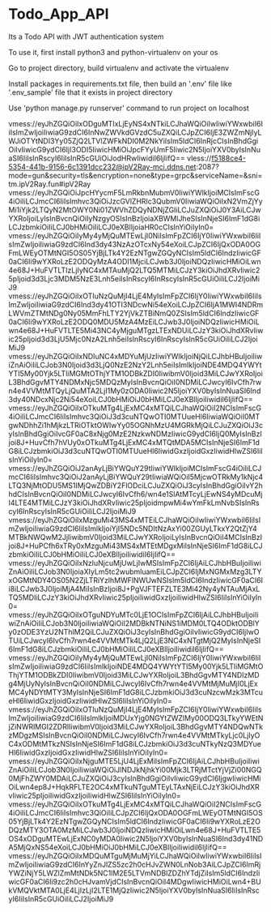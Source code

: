 # Todo_App_API

Its a Todo API with JWT authentication system

To use it, first install python3 and python-virtualenv on your os

Go to project directory, build virtualenv and activate the virtualenv

Install packages in requirements.txt file, then build an '.env' file like '.env_sample' file that it exists in project directory

Use 'python manage.py runserver' command to run project on localhost


vmess://eyJhZGQiOiIxODguMTIxLjEyNS4xNTkiLCJhaWQiOiIwIiwiYWxwbiI6IiIsImZwIjoiIiwiaG9zdCI6InNwZWVkdGVzdC5uZXQiLCJpZCI6IjE3ZWZmNjIyLWJiOTYtNDI3Yy05ZjQ2LTVlZWFkNDI0M2NkYiIsIm5ldCI6InRjcCIsInBhdGgiOiIvIiwicG9ydCI6IjI3ODI5IiwicHMiOiJpcFYyUmF5Iiwic2N5IjoiYXV0byIsInNuaSI6IiIsInRscyI6IiIsInR5cGUiOiJodHRwIiwidiI6IjIifQ==
vless://f5188ce4-5354-441b-9156-6c1391dcc232@ipV2Ray-mci.ddns.net:2087?mode=gun&security=tls&encryption=none&type=grpc&serviceName=&sni=tm.ipV2Ray.fun#ipV2Ray
vmess://eyJhZGQiOiJpcHYycmF5LmRkbnMubmV0IiwiYWlkIjoiMCIsImFscG4iOiIiLCJmcCI6IiIsImhvc3QiOiJzcGVlZHRlc3QubmV0IiwiaWQiOiIxN2VmZjYyMi1iYjk2LTQyN2MtOWY0Ni01ZWVhZDQyNDNjZGIiLCJuZXQiOiJ0Y3AiLCJwYXRoIjoiLyIsInBvcnQiOiIyNzgyOSIsInBzIjoiaXBWMlJheSIsInNjeSI6ImF1dG8iLCJzbmkiOiIiLCJ0bHMiOiIiLCJ0eXBlIjoiaHR0cCIsInYiOiIyIn0=
vmess://eyJhZGQiOiIyMy4yMjQuMTEwLjI0NiIsImFpZCI6IjY0IiwiYWxwbiI6IiIsImZwIjoiIiwiaG9zdCI6Ind3dy43NzAzOTcxNy54eXoiLCJpZCI6IjQxODA0OGFmLWEyOTMtNGI5OS05YjBjLTk4Y2EzNTgwZGQyNCIsIm5ldCI6IndzIiwicGF0aCI6Ii9wYXRoLzE2ODQyMzA4ODI1MjciLCJwb3J0IjoiNDQzIiwicHMiOiLwn4e68J+HuFVTLTIzLjIyNC4xMTAuMjQ2LTQ5MTMiLCJzY3kiOiJhdXRvIiwic25pIjoid3d3Ljc3MDM5NzE3Lnh5eiIsInRscyI6InRscyIsInR5cGUiOiIiLCJ2IjoiMiJ9
vmess://eyJhZGQiOiIxOTIuNzQuMjI4LjE4MyIsImFpZCI6IjY0IiwiYWxwbiI6IiIsImZwIjoiIiwiaG9zdCI6Ind3dy41OTI3NDcwNi54eXoiLCJpZCI6IjA1MWI4NDRmLWVmZTMtNDg0Ny05MmFhLTY2YjVkZTBiNmQ0ZSIsIm5ldCI6IndzIiwicGF0aCI6Ii9wYXRoLzE2ODQ0MDU5MzA4MzEiLCJwb3J0IjoiNDQzIiwicHMiOiLwn4e68J+HuFVTLTE5Mi43NC4yMjguMTgzLTExNDUiLCJzY3kiOiJhdXRvIiwic25pIjoid3d3LjU5Mjc0NzA2Lnh5eiIsInRscyI6InRscyIsInR5cGUiOiIiLCJ2IjoiMiJ9
vmess://eyJhZGQiOiIxNDIuNC4xMDYuMjUzIiwiYWlkIjoiNjQiLCJhbHBuIjoiIiwiZnAiOiIiLCJob3N0Ijoid3d3LjQ0NzE2NzY2Lnh5eiIsImlkIjoiNDE4MDQ4YWYtYTI5My00Yjk5LTliMGMtOThjYTM1ODBkZDI0IiwibmV0Ijoid3MiLCJwYXRoIjoiL3BhdGgvMTY4NDMxNjc5MDQzMyIsInBvcnQiOiI0NDMiLCJwcyI6IvCfh7rwn4e4VVMtMTQyLjQuMTA2LjI1My0zODA0Iiwic2N5IjoiYXV0byIsInNuaSI6Ind3dy40NDcxNjc2Ni54eXoiLCJ0bHMiOiJ0bHMiLCJ0eXBlIjoiIiwidiI6IjIifQ==
vmess://eyJhZGQiOiIxOTkuMTg4LjExMC4xMTQiLCJhaWQiOiI2NCIsImFscG4iOiIiLCJmcCI6IiIsImhvc3QiOiJ3d3cuNTQwOTI0MTUueHl6IiwiaWQiOiI0MTgwNDhhZi1hMjkzLTRiOTktOWIwYy05OGNhMzU4MGRkMjQiLCJuZXQiOiJ3cyIsInBhdGgiOiIvcGF0aC8xNjg0MzE2NzkwNDMzIiwicG9ydCI6IjQ0MyIsInBzIjoi8J+HuvCfh7hVUy0xOTkuMTg4LjExMC4xMTQtMDA5MCIsInNjeSI6ImF1dG8iLCJzbmkiOiJ3d3cuNTQwOTI0MTUueHl6IiwidGxzIjoidGxzIiwidHlwZSI6IiIsInYiOiIyIn0=
vmess://eyJhZGQiOiJ2anAyLjBiYWQuY29tIiwiYWlkIjoiMCIsImFscG4iOiIiLCJmcCI6IiIsImhvc3QiOiJ2anAyLjBiYWQuY29tIiwiaWQiOiI5MjcwOTRkMy1kNjc4LTQ3NjMtODU5MS1lMjQwZDBiY2FlODciLCJuZXQiOiJ3cyIsInBhdGgiOiIvY2hhdCIsInBvcnQiOiI0NDMiLCJwcyI6IvCfh6/wn4e1SlAtMTcyLjEwNS4yMDcuMjI4LTE4MTMiLCJzY3kiOiJhdXRvIiwic25pIjoidmpwMi4wYmFkLmNvbSIsInRscyI6InRscyIsInR5cGUiOiIiLCJ2IjoiMiJ9
vmess://eyJhZGQiOiIxMzguMi43MS4xMTEiLCJhaWQiOiIwIiwiYWxwbiI6IiIsImZwIjoiIiwiaG9zdCI6IiIsImlkIjoiYjI5NDc5NDItNzAxYi00ZGUyLTkxY2QtZjY4MTBkNWQwM2JjIiwibmV0Ijoid3MiLCJwYXRoIjoiLyIsInBvcnQiOiI4MCIsInBzIjoi8J+HuPCfh6xTRy0xMzguMi43MS4xMTEtMDgxMiIsInNjeSI6ImF1dG8iLCJzbmkiOiIiLCJ0bHMiOiIiLCJ0eXBlIjoiIiwidiI6IjIifQ==
vmess://eyJhZGQiOiIxNzIuNjcuMjUwLjIwMSIsImFpZCI6IjAiLCJhbHBuIjoiIiwiZnAiOiIiLCJob3N0IjoiaXIyLm5tc2wubmluamEiLCJpZCI6IjMxNGMxMzg3LTYxOGMtNDY4OS05N2ZjLTRiYzlhMWFlNWUwNSIsIm5ldCI6IndzIiwicGF0aCI6Ii8iLCJwb3J0IjoiMjA4MiIsInBzIjoi8J+PgVJFTEFZLTE3Mi42Ny4yNTAuMjAxLTQ5MDIiLCJzY3kiOiJhdXRvIiwic25pIjoiIiwidGxzIjoiIiwidHlwZSI6IiIsInYiOiIyIn0=
vmess://eyJhZGQiOiIxOTguNDYuMTc0LjE1OCIsImFpZCI6IjAiLCJhbHBuIjoiIiwiZnAiOiIiLCJob3N0IjoiIiwiaWQiOiI2MDBkNTNiNS1iMDM0LTQ4ODktODBlYy0zODE3YzU2NThlM2QiLCJuZXQiOiJ3cyIsInBhdGgiOiIvIiwicG9ydCI6IjIwOTUiLCJwcyI6IvCfh7rwn4e4VVMtMTk4LjQ2LjE3NC4xNTgtMjQ2MyIsInNjeSI6ImF1dG8iLCJzbmkiOiIiLCJ0bHMiOiIiLCJ0eXBlIjoiIiwidiI6IjIifQ==
vmess://eyJhZGQiOiIyMy4yMjQuMTEwLjI0NiIsImFpZCI6IjY0IiwiYWxwbiI6IiIsImZwIjoiIiwiaG9zdCI6IiIsImlkIjoiNDE4MDQ4YWYtYTI5My00Yjk5LTliMGMtOThjYTM1ODBkZDI0IiwibmV0Ijoid3MiLCJwYXRoIjoiL3BhdGgvMTY4NDIzMDg4MjUyNyIsInBvcnQiOiI0NDMiLCJwcyI6IvCfh7rwn4e4VVMtMjMuMjI0LjExMC4yNDYtMTY3MyIsInNjeSI6ImF1dG8iLCJzbmkiOiJ3d3cuNzcwMzk3MTcueHl6IiwidGxzIjoidGxzIiwidHlwZSI6IiIsInYiOiIyIn0=
vmess://eyJhZGQiOiIxOTIuNzQuMjI4LjE4MyIsImFpZCI6IjY0IiwiYWxwbiI6IiIsImZwIjoiIiwiaG9zdCI6IiIsImlkIjoiMDUxYjg0NGYtZWZlMy00ODQ3LTkyYWEtNjZiNWRlMGI2ZDRlIiwibmV0Ijoid3MiLCJwYXRoIjoiL3BhdGgvMTY4NDQwNTkzMDgzMSIsInBvcnQiOiI0NDMiLCJwcyI6IvCfh7rwn4e4VVMtMTkyLjc0LjIyOC4xODMtMTkzNSIsInNjeSI6ImF1dG8iLCJzbmkiOiJ3d3cuNTkyNzQ3MDYueHl6IiwidGxzIjoidGxzIiwidHlwZSI6IiIsInYiOiIyIn0=
vmess://eyJhZGQiOiIxNjguMTE5LjU4LjExMiIsImFpZCI6IjAiLCJhbHBuIjoiIiwiZnAiOiIiLCJob3N0IjoiIiwiaWQiOiJlNDJkNjhkYi00Mjk3LTRjMTctYjVjZi00NGQ0MjFhZWY0MDAiLCJuZXQiOiJ3cyIsInBhdGgiOiIvIiwicG9ydCI6IjgwIiwicHMiOiLwn4ep8J+HqkRFLTE2OC4xMTkuNTguMTEyLTAxNjEiLCJzY3kiOiJhdXRvIiwic25pIjoiIiwidGxzIjoiIiwidHlwZSI6IiIsInYiOiIyIn0=
vmess://eyJhZGQiOiIxOTkuMTg4LjExMC4xMTQiLCJhaWQiOiI2NCIsImFscG4iOiIiLCJmcCI6IiIsImhvc3QiOiIiLCJpZCI6IjQxODA0OGFmLWEyOTMtNGI5OS05YjBjLTk4Y2EzNTgwZGQyNCIsIm5ldCI6IndzIiwicGF0aCI6Ii9wYXRoLzE2ODQzMTY3OTA0MzMiLCJwb3J0IjoiNDQzIiwicHMiOiLwn4e68J+HuFVTLTE5OS4xODguMTEwLjExNC0yMDA0Iiwic2N5IjoiYXV0byIsInNuaSI6Ind3dy41NDA5MjQxNS54eXoiLCJ0bHMiOiJ0bHMiLCJ0eXBlIjoiIiwidiI6IjIifQ==
vmess://eyJhZGQiOiIxMDQuMTguMjMuMjYiLCJhaWQiOiIwIiwiYWxwbiI6IiIsImZwIjoiIiwiaG9zdCI6InYyZnJlZS5zc2h0cHJvZWN0LnNob3AiLCJpZCI6ImRjYWZiNjY5LWZlZmMtNDk5NC1lM2E5LTVmNDBlZDZhYTdjZiIsIm5ldCI6IndzIiwicGF0aCI6Ii9zc2h0cHJvamVjdCIsInBvcnQiOiI4MDgwIiwicHMiOiLwn4+BUkVMQVktMTA0LjE4LjIzLjI2LTE1MjQzIiwic2N5IjoiYXV0byIsInNuaSI6IiIsInRscyI6IiIsInR5cGUiOiIiLCJ2IjoiMiJ9
